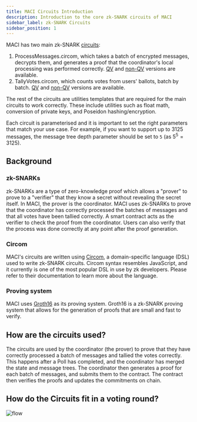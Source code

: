 ```yaml
---
title: MACI Circuits Introduction
description: Introduction to the core zk-SNARK circuits of MACI
sidebar_label: zk-SNARK Circuits
sidebar_position: 1
---
```


MACI has two main zk-SNARK [circuits](https://github.com/privacy-scaling-explorations/maci/tree/dev/circuits):

1. ProcessMessages.circom, which takes a batch of encrypted messages, decrypts them, and generates a proof that the coordinator's local processing was performed correctly. [QV](https://github.com/privacy-scaling-explorations/maci/blob/dev/circuits/circom/core/qv/processMessages.circom) and [non-QV](https://github.com/privacy-scaling-explorations/maci/blob/dev/circuits/circom/core/non-qv/processMessages.circom) versions are available.
2. TallyVotes.circom, which counts votes from users' ballots, batch by batch. [QV](https://github.com/privacy-scaling-explorations/maci/blob/dev/circuits/circom/core/qv/tallyVotes.circom) and [non-QV](https://github.com/privacy-scaling-explorations/maci/blob/dev/circuits/circom/core/non-qv/tallyVotes.circom) versions are available.

The rest of the circuits are utilities templates that are required for the main circuits to work correctly. These include utilities such as float math, conversion of private keys, and Poseidon hashing/encryption.

Each circuit is parameterised and it is important to set the right parameters that match your use case. For example, if you want to support up to 3125 messages, the message tree depth parameter should be set to `5` (as $5^5 = 3125$).

## Background

### zk-SNARKs

zk-SNARKs are a type of zero-knowledge proof which allows a "prover" to prove to a "verifier" that they know a secret without revealing the secret itself. In MACI, the prover is the coordinator. MACI uses zk-SNARKs to prove that the coordinator has correctly processed the batches of messages and that all votes have been tallied correctly. A smart contract acts as the verifier to check the proof from the coordinator. Users can also verify that the process was done correctly at any point after the proof generation.

### Circom

MACI's circuits are written using [Circom](https://docs.circom.io/), a domain-specific language (DSL) used to write zk-SNARK circuits. Circom syntax resembles JavaScript, and it currently is one of the most popular DSL in use by zk developers. Please refer to their documentation to learn more about the language.

### Proving system

MACI uses [Groth16](https://eprint.iacr.org/2016/260.pdf) as its proving system. Groth16 is a zk-SNARK proving system that allows for the generation of proofs that are small and fast to verify.

## How are the circuits used?

The circuits are used by the coordinator (the prover) to prove that they have correctly processed a batch of messages and tallied the votes correctly. This happens after a Poll has completed, and the coordinator has merged the state and message trees. The coordinator then generates a proof for each batch of messages, and submits them to the contract. The contract then verifies the proofs and updates the commitments on chain.

## How do the Circuits fit in a voting round?

![flow](/img/circuits/processingAfterPollEnds.svg)
